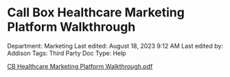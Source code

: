 # Call Box Healthcare Marketing Platform Walkthrough

Department: Marketing
Last edited: August 18, 2023 9:12 AM
Last edited by: Addison
Tags: Third Party Doc
Type: Help

[CB Healthcare Marketing Platform Walkthrough.pdf](Call%20Box%20Healthcare%20Marketing%20Platform%20Walkthrough%20151b894a287f45dcb9c7d918cbce3c29/CB_Healthcare_Marketing_Platform_Walkthrough.pdf)